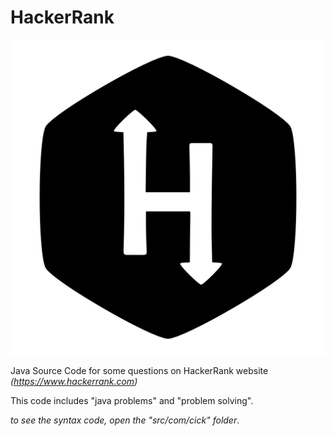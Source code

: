 # HackerRank
![Screenshot](https://github.com/fajri-rasid1st/HackerRank/blob/master/asset/160_Hackerrank_logo_logos-512.png)

 Java Source Code for some questions on HackerRank website *(https://www.hackerrank.com)*
 
 This code includes "java problems" and "problem solving".
 
 *to see the syntax code, open the "src/com/cick" folder*.
